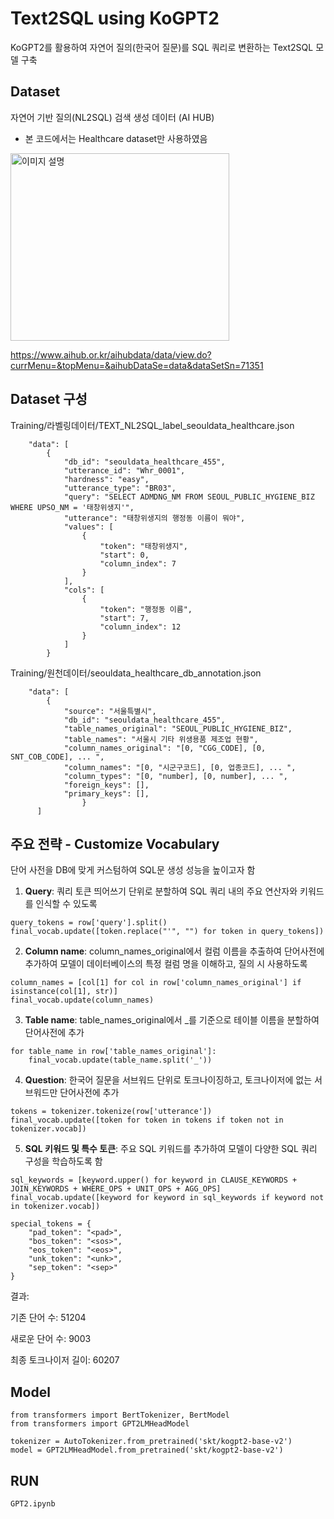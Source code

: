 # Text2SQL using KoGPT2
KoGPT2를 활용하여 자연어 질의(한국어 질문)를 SQL 쿼리로 변환하는 Text2SQL 모델 구축

## Dataset
자연어 기반 질의(NL2SQL) 검색 생성 데이터 (AI HUB)

- 본 코드에서는 Healthcare dataset만 사용하였음


<img src="https://github.com/user-attachments/assets/d12b0810-80bb-46b8-bbbb-40431123d353" alt="이미지 설명" width="350" height="300">

https://www.aihub.or.kr/aihubdata/data/view.do?currMenu=&topMenu=&aihubDataSe=data&dataSetSn=71351

## Dataset 구성
Training/라벨링데이터/TEXT_NL2SQL_label_seouldata_healthcare.json
```
	"data": [
		{
			"db_id": "seouldata_healthcare_455",
			"utterance_id": "Whr_0001",
			"hardness": "easy",
			"utterance_type": "BR03",
			"query": "SELECT ADMDNG_NM FROM SEOUL_PUBLIC_HYGIENE_BIZ WHERE UPSO_NM = '태창위생지'",
			"utterance": "태창위생지의 행정동 이름이 뭐야",
			"values": [
				{
					"token": "태창위생지",
					"start": 0,
					"column_index": 7
				}
			],
			"cols": [
				{
					"token": "행정동 이름",
					"start": 7,
					"column_index": 12
				}
			]
		}
```

Training/원천데이터/seouldata_healthcare_db_annotation.json
```
	"data": [
		{
			"source": "서울특별시",
			"db_id": "seouldata_healthcare_455",
			"table_names_original": "SEOUL_PUBLIC_HYGIENE_BIZ",
			"table_names": "서울시 기타 위생용품 제조업 현황",
			"column_names_original": "[0, "CGG_CODE], [0, SNT_COB_CODE], ... ",
			"column_names": "[0, "시군구코드], [0, 업종코드], ... ",
			"column_types": "[0, "number], [0, number], ... ",
			"foreign_keys": [],
			"primary_keys": [],
				}
      ]
```

## 주요 전략 - Customize Vocabulary
단어 사전을 DB에 맞게 커스텀하여 SQL문 생성 성능을 높이고자 함
1. **Query**: 쿼리 토큰 띄어쓰기 단위로 분할하여 SQL 쿼리 내의 주요 연산자와 키워드를 인식할 수 있도록 
```
query_tokens = row['query'].split()
final_vocab.update([token.replace("'", "") for token in query_tokens])
```
2. **Column name**: column_names_original에서 컬럼 이름을 추출하여 단어사전에 추가하여 모델이 데이터베이스의 특정 컬럼 명을 이해하고, 질의 시 사용하도록 
```
column_names = [col[1] for col in row['column_names_original'] if isinstance(col[1], str)]
final_vocab.update(column_names)
```
3. **Table name**: table_names_original에서 _를 기준으로 테이블 이름을 분할하여 단어사전에 추가
```
for table_name in row['table_names_original']:
    final_vocab.update(table_name.split('_'))
```
4. **Question**: 한국어 질문을 서브워드 단위로 토크나이징하고, 토크나이저에 없는 서브워드만 단어사전에 추가
```
tokens = tokenizer.tokenize(row['utterance'])
final_vocab.update([token for token in tokens if token not in tokenizer.vocab])
```
5. **SQL 키워드 및 특수 토큰**: 주요 SQL 키워드를 추가하여 모델이 다양한 SQL 쿼리 구성을 학습하도록 함
```
sql_keywords = [keyword.upper() for keyword in CLAUSE_KEYWORDS + JOIN_KEYWORDS + WHERE_OPS + UNIT_OPS + AGG_OPS]
final_vocab.update([keyword for keyword in sql_keywords if keyword not in tokenizer.vocab])

special_tokens = {
    "pad_token": "<pad>",
    "bos_token": "<sos>",
    "eos_token": "<eos>",
    "unk_token": "<unk>",
    "sep_token": "<sep>"
}
```

결과:

기존 단어 수: 51204

새로운 단어 수: 9003

최종 토크나이저 길이: 60207


## Model
```
from transformers import BertTokenizer, BertModel
from transformers import GPT2LMHeadModel

tokenizer = AutoTokenizer.from_pretrained('skt/kogpt2-base-v2')
model = GPT2LMHeadModel.from_pretrained('skt/kogpt2-base-v2')
```


## RUN
```
GPT2.ipynb
```

